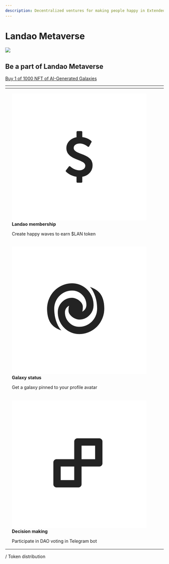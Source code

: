 ```yaml
---
description: Decentralized ventures for making people happy in Extended Reality (XR)
---
```


# Landao Metaverse

![](../.gitbook/assets/telegram-cloud-document-2-5197520528264407551.jpg)

## **Be a part of Landao Metaverse**

[Buy 1 of 1000 NFT of AI-Generated Galaxies](http://metaverse.landao.studio)

<table data-view="cards"><thead><tr><th></th><th></th><th></th></tr></thead><tbody><tr><td></td><td><p><strong></strong><img src="../.gitbook/assets/telegram-cloud-document-2-5208889461315740299.jpg" alt="" data-size="line"><strong>Landao membership</strong></p><p>Create happy waves to earn $LAN token</p></td><td></td></tr><tr><td></td><td><p><strong></strong><img src="../.gitbook/assets/telegram-cloud-document-2-5208889461315740300.jpg" alt="" data-size="line"><strong>Galaxy status</strong></p><p>Get a galaxy pinned to your profile avatar</p></td><td></td></tr><tr><td><strong></strong></td><td><p><strong></strong><img src="../.gitbook/assets/telegram-cloud-document-2-5208889461315740298.jpg" alt="" data-size="line"><strong>Decision making</strong></p><p>Participate in DAO voting in Telegram bot</p></td><td><strong></strong></td></tr></tbody></table>

/ Token distribution
